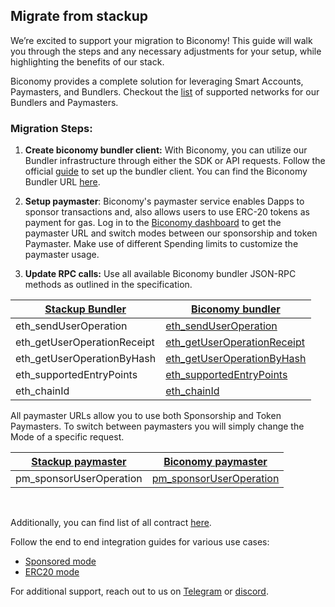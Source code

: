 ## Migrate from stackup 

We’re excited to support your migration to Biconomy! This guide will walk you through the steps and any necessary adjustments for your setup, while highlighting the benefits of our stack.

Biconomy provides a complete solution for leveraging Smart Accounts, Paymasters, and Bundlers. Checkout the [list](https://docs.biconomy.io/supportedNetworks) of supported networks for our Bundlers and Paymasters.

### Migration Steps:

1. **Create biconomy bundler client:** With Biconomy, you can utilize our Bundler infrastructure through either the SDK or API requests. Follow the official [guide](/smartAccountsV2/bundler/integration) to set up the bundler client. You can find the Biconomy Bundler URL [here](/smartAccountsV2/overview#bundler-url).

2. **Setup paymaster**: Biconomy's paymaster service enables Dapps to sponsor transactions and, also allows users to use ERC-20 tokens as payment for gas. Log in to the [Biconomy dashboard](https://dashboard.biconomy.io/) to get the paymaster URL and switch modes between our sponsorship and token Paymaster. Make use of different Spending limits to customize the paymaster usage.


3. **Update RPC calls:** Use all available Biconomy bundler JSON-RPC methods as outlined in the specification.

| [Stackup Bundler](https://docs.stackup.sh/reference/erc-4337-bundler-api-endpoints)   | [Biconomy bundler](https://docs.biconomy.io/bundler/api)  | 
|------------|------------|
| eth_sendUserOperation | [eth_sendUserOperation](/smartAccountsV2/bundler/api/send-UserOperation) |
| eth_getUserOperationReceipt | [eth_getUserOperationReceipt](/smartAccountsV2/bundler/api/get-useroperation-receipt) | 
| eth_getUserOperationByHash | [eth_getUserOperationByHash](/smartAccountsV2/bundler/api/get-useroperation-by-hash) |
| eth_supportedEntryPoints | [eth_supportedEntryPoints](/smartAccountsV2/bundler/api/supported-EntryPoints) |
| eth_chainId | [eth_chainId](/smartAccountsV2/bundler/api/chainId) |

All paymaster URLs allow you to use both Sponsorship and Token Paymasters. To switch between paymasters you will simply change the Mode of a specific request.

| [Stackup paymaster](https://docs.stackup.sh/reference/paymaster-api-endpoints)   | [Biconomy paymaster](https://docs.biconomy.io/paymaster)  | 
|------------|------------|
| pm_sponsorUserOperation | [pm_sponsorUserOperation](/smartAccountsV2/paymaster/api/sponsor-useroperation) |

<br/>

Additionally, you can find list of all contract [here](/smartAccountsV2/contracts).

Follow the end to end integration guides for various use cases:
- [Sponsored mode](/smartAccountsV2/tutorials/apiIntegration/paymasterSponsored)
- [ERC20 mode](/smartAccountsV2/tutorials/apiIntegration/paymasterERC20)

For additional support, reach out to us on [Telegram](https://t.me/pitonivan) or [discord](https://discord.com/invite/biconomy).